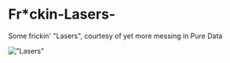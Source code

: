 # Fr*ckin-Lasers-
Some frickin' "Lasers", courtesy of yet more messing in Pure Data

!["Lasers"](http://cdn.playbuzz.com/cdn/fe0ba673-0406-482e-8a73-b4e00b9dad10/a5d6b57d-7f29-4921-8558-33275d31a673.jpg)
